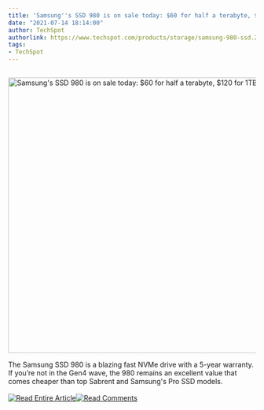 ```yaml
---
title: 'Samsung''s SSD 980 is on sale today: $60 for half a terabyte, $120 for 1TB'
date: "2021-07-14 18:14:00"
author: TechSpot
authorlink: https://www.techspot.com/products/storage/samsung-980-ssd.232272/
tags:
- TechSpot
---
```

<a href="https://www.techspot.com/products/storage/samsung-980-ssd.232272/" target="_blank"><img src="https://static.techspot.com/images2/news/ts3_thumbs/2021/03/2021-03-09-ts3_thumbs-8e0.jpg" width="800" height="560" style="padding: 15px 0" title="Samsung's SSD 980 is on sale today: $60 for half a terabyte, $120 for 1TB" /></a><br />The Samsung SSD 980 is a blazing fast NVMe drive with a 5-year warranty. If you’re not in the Gen4 wave, the 980 remains an excellent value that comes cheaper than top Sabrent and Samsung's Pro SSD models.<br /><br /><a href="https://www.techspot.com/products/storage/samsung-980-ssd.232272/"><img src="https://static.techspot.com/images/rss/rss_buttons_01.png" border="0" alt="Read Entire Article" /></a><a href="https://www.techspot.com/products/storage/samsung-980-ssd.232272/#comments"><img src="https://static.techspot.com/images/rss/rss_buttons_02.png" border="0" alt="Read Comments" /></a><br /><br />